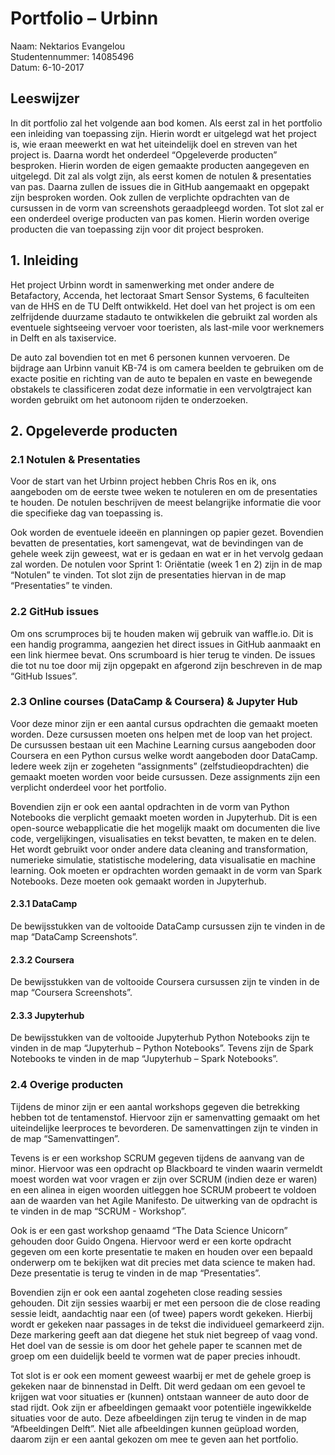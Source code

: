 # Portfolio – Urbinn 



Naam:	Nektarios Evangelou <br >
Studentennummer: 	14085496 <br >
Datum: 	6-10-2017 <br >

## Leeswijzer

In dit portfolio zal het volgende aan bod komen. Als eerst zal in het portfolio een inleiding van toepassing zijn. 
Hierin wordt er uitgelegd wat het project is, wie eraan meewerkt en wat het uiteindelijk doel en streven van het project is. 
Daarna wordt het onderdeel “Opgeleverde producten” besproken. 
Hierin worden de eigen gemaakte producten aangegeven en uitgelegd. 
Dit zal als volgt zijn, als eerst komen de notulen & presentaties van pas. 
Daarna zullen de issues die in GitHub aangemaakt en opgepakt zijn besproken worden. 
Ook zullen de verplichte opdrachten van de cursussen in de vorm van screenshots geraadpleegd worden. 
Tot slot zal er een onderdeel overige producten van pas komen. 
Hierin worden overige producten die van toepassing zijn voor dit project besproken.

## 1.	Inleiding

Het project Urbinn wordt in samenwerking met onder andere de Betafactory, Accenda, het lectoraat Smart Sensor Systems, 6 faculteiten van de HHS en de TU Delft ontwikkeld. 
Het doel van het project is om een zelfrijdende duurzame stadauto te ontwikkelen die gebruikt zal worden als eventuele sightseeing vervoer voor toeristen, als last-mile voor werknemers in Delft en als taxiservice. 

De auto zal bovendien tot en met 6 personen kunnen vervoeren. De bijdrage aan Urbinn vanuit KB-74 is om camera beelden te gebruiken om de exacte positie en richting van de auto te bepalen en vaste en bewegende obstakels te classificeren zodat deze informatie in een vervolgtraject kan worden gebruikt om het autonoom rijden te onderzoeken.

## 2.	Opgeleverde producten

### 2.1	Notulen & Presentaties

Voor de start van het Urbinn project hebben Chris Ros en ik, ons aangeboden om de eerste twee weken te notuleren en om de presentaties te houden. De notulen beschrijven de meest belangrijke informatie die voor die specifieke dag van toepassing is. 

Ook worden de eventuele ideeën en planningen op papier gezet. Bovendien bevatten de presentaties, kort samengevat, wat de bevindingen van de gehele week zijn geweest, wat er is gedaan en wat er in het vervolg gedaan zal worden. De notulen voor Sprint 1: Oriëntatie (week 1 en 2) zijn in de map “Notulen” te vinden. Tot slot zijn de presentaties hiervan in de map “Presentaties” te vinden. 

### 2.2 GitHub issues

Om ons scrumproces bij te houden maken wij gebruik van waffle.io. Dit is een handig programma, aangezien het direct issues in GitHub aanmaakt en een link hiermee bevat. Ons scrumboard is hier terug te vinden. De issues die tot nu toe door mij zijn opgepakt en afgerond zijn beschreven in de map “GitHub Issues”.

### 2.3 Online courses (DataCamp & Coursera) & Jupyter Hub

Voor deze minor zijn er een aantal cursus opdrachten die gemaakt moeten worden. 
Deze cursussen moeten ons helpen met de loop van het project. 
De cursussen bestaan uit een Machine Learning cursus aangeboden door Coursera en een Python cursus welke wordt aangeboden door DataCamp. 
Iedere week zijn er zogeheten “assignments” (zelfstudieopdrachten) die gemaakt moeten worden voor beide cursussen. 
Deze assignments zijn een verplicht onderdeel voor het portfolio. 

Bovendien zijn er ook een aantal opdrachten in de vorm van Python Notebooks die verplicht gemaakt moeten worden in Jupyterhub. 
Dit is een open-source webapplicatie die het mogelijk maakt om documenten die live code, vergelijkingen, visualisaties en tekst bevatten, te maken en te delen. 
Het wordt gebruikt voor onder andere data cleaning and transformation, numerieke simulatie, statistische modelering, data visualisatie en machine learning. 
Ook moeten er opdrachten worden gemaakt in de vorm van Spark Notebooks. Deze moeten ook gemaakt worden in Jupyterhub. 

#### 2.3.1 DataCamp

De bewijsstukken van de voltooide DataCamp cursussen zijn te vinden in de map “DataCamp Screenshots”. 

#### 2.3.2 Coursera 

De bewijsstukken van de voltooide Coursera cursussen zijn te vinden in de map “Coursera Screenshots”. 

#### 2.3.3 Jupyterhub 

De bewijsstukken van de voltooide Jupyterhub Python Notebooks zijn te vinden in de map “Jupyterhub – Python Notebooks”. Tevens zijn de Spark Notebooks te vinden in de map “Jupyterhub – Spark Notebooks”.

### 2.4 Overige producten

Tijdens de minor zijn er een aantal workshops gegeven die betrekking hebben tot de tentamenstof. Hiervoor zijn er samenvatting gemaakt om het uiteindelijke leerproces te bevorderen. De samenvattingen zijn te vinden in de map “Samenvattingen”. 

Tevens is er een workshop SCRUM gegeven tijdens de aanvang van de minor. Hiervoor was een opdracht op Blackboard te vinden waarin vermeldt moest worden wat voor vragen er zijn over SCRUM (indien deze er waren) en een alinea in eigen woorden uitleggen hoe SCRUM probeert te voldoen aan de waarden van het Agile Manifesto. De uitwerking van de opdracht is te vinden in de map “SCRUM - Workshop”. 

Ook is er een gast workshop genaamd “The Data Science Unicorn” gehouden door Guido Ongena. Hiervoor werd er een korte opdracht gegeven om een korte presentatie te maken en houden over een bepaald onderwerp om te bekijken wat dit precies met data science te maken had. Deze presentatie is terug te vinden in de map “Presentaties”.

Bovendien zijn er ook een aantal zogeheten close reading sessies gehouden. Dit zijn sessies waarbij er met een persoon die de close reading sessie leidt, aandachtig naar een (of twee) papers wordt gekeken. Hierbij wordt er gekeken naar passages in de tekst die individueel gemarkeerd zijn. Deze markering geeft aan dat diegene het stuk niet begreep of vaag vond. Het doel van de sessie is om door het gehele paper te scannen met de groep om een duidelijk beeld te vormen wat de paper precies inhoudt. 

Tot slot is er ook een moment geweest waarbij er met de gehele groep is gekeken naar de binnenstad in Delft. Dit werd gedaan om een gevoel te krijgen wat voor situaties er (kunnen) ontstaan wanneer de auto door de stad rijdt. Ook zijn er afbeeldingen gemaakt voor potentiële ingewikkelde situaties voor de auto. Deze afbeeldingen zijn terug te vinden in de map “Afbeeldingen Delft”. Niet alle afbeeldingen kunnen geüpload worden, daarom zijn er een aantal gekozen om mee te geven aan het portfolio.  
